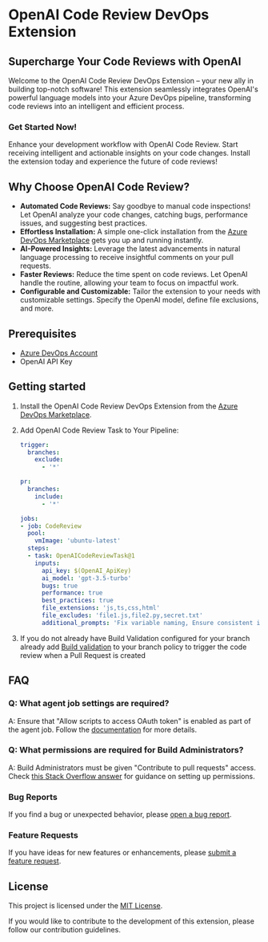# OpenAI Code Review DevOps Extension

## Supercharge Your Code Reviews with OpenAI

Welcome to the OpenAI Code Review DevOps Extension – your new ally in building top-notch software! This extension seamlessly integrates OpenAI's powerful language models into your Azure DevOps pipeline, transforming code reviews into an intelligent and efficient process.

### Get Started Now!

Enhance your development workflow with OpenAI Code Review. Start receiving intelligent and actionable insights on your code changes. Install the extension today and experience the future of code reviews!

## Why Choose OpenAI Code Review?

- **Automated Code Reviews:** Say goodbye to manual code inspections! Let OpenAI analyze your code changes, catching bugs, performance issues, and suggesting best practices.
- **Effortless Installation:** A simple one-click installation from the [Azure DevOps Marketplace](https://marketplace.visualstudio.com/azuredevops) gets you up and running instantly.
- **AI-Powered Insights:** Leverage the latest advancements in natural language processing to receive insightful comments on your pull requests.
- **Faster Reviews:** Reduce the time spent on code reviews. Let OpenAI handle the routine, allowing your team to focus on impactful work.
- **Configurable and Customizable:** Tailor the extension to your needs with customizable settings. Specify the OpenAI model, define file exclusions, and more.

## Prerequisites

- [Azure DevOps Account](https://dev.azure.com/)
- OpenAI API Key

## Getting started

1. Install the OpenAI Code Review DevOps Extension from the [Azure DevOps Marketplace](https://marketplace.visualstudio.com/azuredevops).
2. Add OpenAI Code Review Task to Your Pipeline:

   ```yaml
   trigger:
     branches:
       exclude:
         - '*'

   pr:
     branches:
       include:
         - '*'

   jobs:
   - job: CodeReview
     pool:
       vmImage: 'ubuntu-latest'
     steps:
     - task: OpenAICodeReviewTask@1
       inputs:
         api_key: $(OpenAI_ApiKey)
         ai_model: 'gpt-3.5-turbo'
         bugs: true
         performance: true
         best_practices: true
         file_extensions: 'js,ts,css,html'
         file_excludes: 'file1.js,file2.py,secret.txt'
         additional_prompts: 'Fix variable naming, Ensure consistent indentation, Review error handling approach'`
   
3. If you do not already have Build Validation configured for your branch already add [Build validation](https://learn.microsoft.com/en-us/azure/devops/repos/git/branch-policies?view=azure-devops&tabs=browser#build-validation) to your branch policy to trigger the code review when a Pull Request is created

## FAQ

### Q: What agent job settings are required?

A: Ensure that "Allow scripts to access OAuth token" is enabled as part of the agent job. Follow the [documentation](https://learn.microsoft.com/en-us/azure/devops/pipelines/build/options?view=azure-devops#allow-scripts-to-access-the-oauth-token) for more details.

### Q: What permissions are required for Build Administrators?

A: Build Administrators must be given "Contribute to pull requests" access. Check [this Stack Overflow answer](https://stackoverflow.com/a/57985733) for guidance on setting up permissions.

### Bug Reports

If you find a bug or unexpected behavior, please [open a bug report](https://github.com/a1dancole/openai-code-review/issues/new?assignees=&labels=bug&template=bug_report.md&title=).

### Feature Requests

If you have ideas for new features or enhancements, please [submit a feature request](https://github.com/a1dancole/openai-code-review/issues/new?assignees=&labels=enhancement&template=feature_request.md&title=).

## License

This project is licensed under the [MIT License](LICENSE).

If you would like to contribute to the development of this extension, please follow our contribution guidelines.
